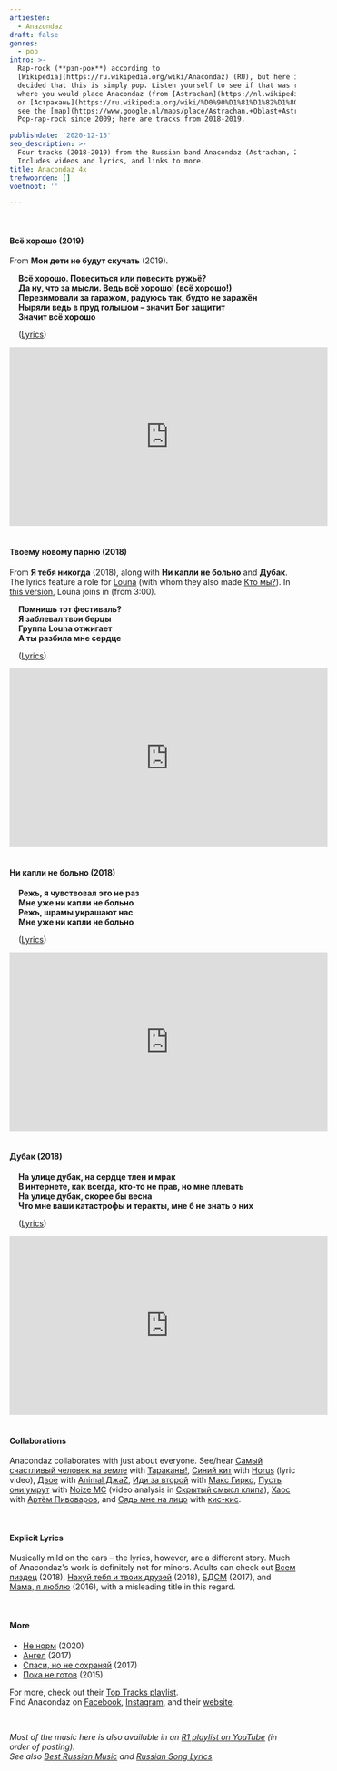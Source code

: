 ```yaml
---
artiesten:
  - Anazondaz
draft: false
genres:
  - pop
intro: >-
  Rap-rock (**рэп-рок**) according to
  [Wikipedia](https://ru.wikipedia.org/wiki/Anacondaz) (RU), but here it's been
  decided that this is simply pop. Listen yourself to see if that was right, and
  where you would place Anacondaz (from [Astrachan](https://nl.wikipedia.org/wiki/Astrachan),
  or [Астрахань](https://ru.wikipedia.org/wiki/%D0%90%D1%81%D1%82%D1%80%D0%B0%D1%85%D0%B0%D0%BD%D1%8C),
  see the [map](https://www.google.nl/maps/place/Astrachan,+Oblast+Astrachan,+Rusland/@43.532055,44.6864429,6z/data=!4m5!3m4!1s0x41a90584a786c9ed:0x5a2144fabe5dcac2!8m2!3d46.3586008!4d48.0569483)).
  Pop-rap-rock since 2009; here are tracks from 2018-2019.

publishdate: '2020-12-15'
seo_description: >-
  Four tracks (2018-2019) from the Russian band Anacondaz (Astrachan, 2009).
  Includes videos and lyrics, and links to more.
title: Anacondaz 4x
trefwoorden: []
voetnoot: ''

---
```


<br/>

#### Всё хорошо (2019)

From **Мои дети не будут скучать** (2019).
 

&nbsp; &nbsp; **Всё хорошо. Повеситься или повесить ружьё?**<br/>
&nbsp; &nbsp; **Да ну, что за мысли. Ведь всё хорошо! (всё хорошо!)**<br/>
&nbsp; &nbsp; **Перезимовали за гаражом, радуюсь так, будто не заражён**<br/>
&nbsp; &nbsp; **Ныряли ведь в пруд голышом – значит Бог защитит**<br/>
&nbsp; &nbsp; **Значит всё хорошо**


&nbsp; &nbsp; ([Lyrics](https://genius.com/Anacondaz-all-right-lyrics))

<iframe width="560" height="315" src="https://www.youtube.com/embed/PSAQbAJ2bXY" frameborder="0" allow="accelerometer; autoplay; clipboard-write; encrypted-media; gyroscope; picture-in-picture" allowfullscreen></iframe>

<br/>
<br/>


#### Твоему новому парню (2018)

From **Я тебя никогда** (2018), along with **Ни капли не больно** and **Дубак**. The lyrics feature a role for [Louna](https://rusland1.nl/en/muziek/20201201-louna-3x/) (with whom they also made [Кто мы?](https://youtu.be/1LvNpzJQVSk)). In [this version](https://youtu.be/v9ZQM4_DGxU), Louna joins in (from 3:00).

&nbsp; &nbsp; **Помнишь тот фестиваль?**<br/>
&nbsp; &nbsp; **Я заблевал твои берцы**<br/>
&nbsp; &nbsp; **Группа Louna отжигает**<br/>
&nbsp; &nbsp; **А ты разбила мне сердце**


&nbsp; &nbsp; ([Lyrics](https://genius.com/Anacondaz-for-your-new-boyfriend-lyrics))

<iframe width="560" height="315" src="https://www.youtube.com/embed/uIGaJFYPadw" frameborder="0" allow="accelerometer; autoplay; clipboard-write; encrypted-media; gyroscope; picture-in-picture" allowfullscreen></iframe>

<br/>
<br/>

#### Ни капли не больно (2018)


&nbsp; &nbsp; **Режь, я чувствовал это не раз**<br/>
&nbsp; &nbsp; **Мне уже ни капли не больно**<br/>
&nbsp; &nbsp;  **Режь, шрамы украшают нас**<br/>
&nbsp; &nbsp; **Мне уже ни капли не больно**


&nbsp; &nbsp; ([Lyrics](https://genius.com/Anacondaz-it-does-not-hurt-lyrics))

<iframe width="560" height="315" src="https://www.youtube.com/embed/BPaQVKtlEKQ" frameborder="0" allow="accelerometer; autoplay; clipboard-write; encrypted-media; gyroscope; picture-in-picture" allowfullscreen></iframe>

<br/>
<br/>


#### Дубак (2018)

&nbsp; &nbsp; **На улице дубак, на сердце тлен и мрак**<br/>
&nbsp; &nbsp; **В интернете, как всегда, кто-то не прав, но мне плевать**<br/>
&nbsp; &nbsp; **На улице дубак, скорее бы весна**<br/>
&nbsp; &nbsp; **Что мне ваши катастрофы и теракты, мне б не знать о них**


&nbsp; &nbsp; ([Lyrics](https://genius.com/Anacondaz-dubak-lyrics))


<iframe width="560" height="315" src="https://www.youtube.com/embed/wbkcWhu8mCI" frameborder="0" allow="accelerometer; autoplay; clipboard-write; encrypted-media; gyroscope; picture-in-picture" allowfullscreen></iframe>

<br/>
<br/>


#### Collaborations

Anacondaz collaborates with just about everyone. See/hear [Самый счастливый человек на земле](https://youtu.be/AGxWKlrdmRg) with [Тараканы!](https://rusland1.nl/en/muziek/20200720-tarakany-3x/), [Синий кит](https://youtu.be/ABNXsROSQXI) with [Horus](https://ru.wikipedia.org/wiki/%D0%9B%D1%83%D0%BF%D0%B5%D1%80%D0%BA%D0%B0%D0%BB%D1%8C) (lyric video), [Двое](https://youtu.be/UGm6C8VvgSw) with [Animal ДжаZ](https://rusland1.nl/en/muziek/190425-animal-%D0%B4%D0%B6%D0%B0z-drie-strepen/), [Иди за второй](https://youtu.be/WYZalrkxRpo) with [Макс Гирко](https://artchange.ru/publ/photo_biography/musical_artists/maks_girko/16-1-0-680), [Пусть они умрут](https://youtu.be/EuL4SAFkWIk) with [Noize MC](https://en.wikipedia.org/wiki/Noize_MC) (video analysis in [Скрытый смысл клипа](https://youtu.be/EzJfHsqZfDk)), [Хаос](https://youtu.be/QMHYjeavVUw) with [Артём Пивоваров](https://www.vokrug.tv/person/show/artem_pivovarov/), and [Сядь мне на лицо](https://youtu.be/LCqfQGOvEK4) with [кис-кис](https://ru.wikipedia.org/wiki/%D0%9A%D0%B8%D1%81-%D0%9A%D0%B8%D1%81_(%D0%B3%D1%80%D1%83%D0%BF%D0%BF%D0%B0)).

<br/>


#### Explicit Lyrics

Musically mild on the ears – the lyrics, however, are a different story. Much of Anacondaz's work is definitely not for minors. Adults can check out [Всем пиздец](https://youtu.be/H2_QpyhUSUI) (2018), [Нахуй тебя и твоих друзей](https://youtu.be/_iv_PUA8Du8) (2018), [БДСМ](https://youtu.be/hmpH-tbeSlQ) (2017), and [Мама, я люблю](https://youtu.be/GMiR8vbFGtU) (2016), with a misleading title in this regard.

<br/>


#### More

- [Не норм](https://youtu.be/q0K8OrpLUao) (2020)
- [Ангел](https://youtu.be/-LSlF7EEtJE) (2017) 
- [Спаси, но не сохраняй](https://youtu.be/JVU4-nC8qfA) (2017) 
- [Пока не готов](https://youtu.be/_RWmmfsGGro) (2015)

For more, check out their [Top Tracks playlist](https://www.youtube.com/playlist?list=PLt06mlImbb1W3XviCd0glksqk9Q3sHd-4).<br/>
Find Anacondaz on [Facebook](https://www.facebook.com/rapanacondaz/), [Instagram](https://www.instagram.com/rap_anacondaz/), and their [website](https://anacondaz.ru/en/).


<br/>


*Most of the music here is also available in an [R1 playlist on YouTube](https://www.youtube.com/playlist?list=PLeE-zqOrSLhxfIpK2vuUJNCKSzyVBi0yM) (in order of posting).* <br/>
*See also [Best Russian Music](https://www.youtube.com/playlist?list=PLeE-zqOrSLhxTFYDvlwUu4hYby9DojwoD) and [Russian Song Lyrics](https://www.youtube.com/playlist?list=PLeE-zqOrSLhzkRCATzT8__oNifBChVHGK).*
